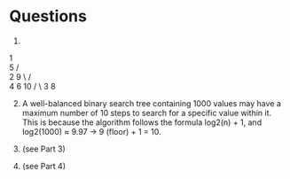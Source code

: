 # Questions

1.

  1
     \
      5
    /   \
  2     9
  \    /  \
    4  6  10
    /      \ 
  3         8

2. A well-balanced binary search tree containing 1000 values may have a maximum number of 10 steps to search for a specific value within it. This is because the algorithm follows the formula log2(n) + 1, and log2(1000) ≈ 9.97 -> 9 (floor) + 1 = 10.

3. (see Part 3)
   
4. (see Part 4) 

